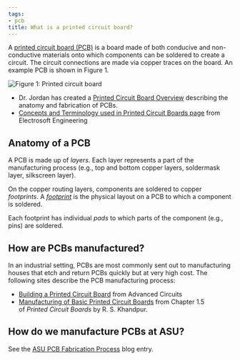 ```yaml
---
tags:
- pcb
title: What is a printed circuit board?
---
```


A [printed circuit board (PCB)](http://www.madehow.com/Volume-2/Printed-Circuit-Board.html) is a board made of both conducive and non-conductive materials onto which components can be soldered to create a circuit. The circuit connections are made via copper traces on the board. An example PCB is shown in Figure 1.

![Figure 1: Printed circuit board](/larger/image0261.jpeg)

-   Dr. Jordan has created a [Printed Circuit Board Overview](https://drive.google.com/a/asu.edu/file/d/0ByRWb7dgVD-rSlNERndsTG5QYlE/edit) describing the anatomy and fabrication of PCBs.
-   [Concepts and Terminology used in Printed Circuit Boards page](http://www.pcb.electrosoft-engineering.com/04-articles-custom-system-design-and-pcb/01-printed-circuit-board-concepts/printed-circuit-board-pcb-concepts.html) from Electrosoft Engineering

## Anatomy of a PCB

A PCB is made up of *layers*. Each layer represents a part of the manufacturing process (e.g., top and bottom copper layers, soldermask layer, silkscreen layer).

On the copper routing layers, components are soldered to copper *footprints*. A *[footprint](https://en.wikipedia.org/wiki/Footprint_(electronics))* is the physical layout on a PCB to which a component is soldered.

Each footprint has individual *pads* to which parts of the component (e.g., pins) are soldered.

## How are PCBs manufactured?

In an industrial setting, PCBs are most commonly sent out to manufacturing houses that etch and return PCBs quickly but at very high cost. The following sites describe the PCB manufacturing process:

-   [Building a Printed Circuit Board](http://www.4pcb.com/media/presentation-how-to-build-pcb.pdf) from Advanced Circuits
-   [Manufacturing of Basic Printed Circuit Boards](https://drive.google.com/a/asu.edu/file/d/0ByRWb7dgVD-reEkweXZvTTZZLXM/edit) from Chapter 1.5 of *Printed Circuit Boards* by R. S. Khandpur.

## How do we manufacture PCBs at ASU?

See the [ASU PCB Fabrication Process](/asu-pcb-fabrication-process/) blog entry.
